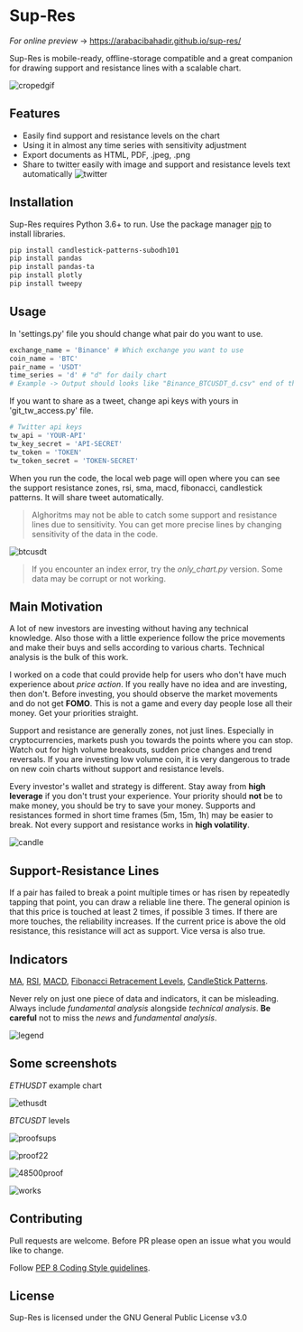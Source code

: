 # Sup-Res
_For online preview_ -> https://arabacibahadir.github.io/sup-res/

Sup-Res is  mobile-ready, offline-storage compatible and a great companion for drawing support and resistance lines with a scalable chart.

![cropedgif](https://user-images.githubusercontent.com/32988819/134764951-b52bb659-f0d6-455d-a995-05c716564a12.gif)

## Features

- Easily find support and resistance levels on the chart
- Using it in almost any time series with sensitivity adjustment 
- Export documents as HTML, PDF, .jpeg, .png
- Share to twitter easily with image and support and resistance levels text automatically
![twitter](https://user-images.githubusercontent.com/32988819/134763396-4f5ef8a9-ffa3-4a71-99ad-ec3ea8b9770e.png)

## Installation
Sup-Res requires Python 3.6+ to run.
Use the package manager [pip](https://pip.pypa.io/en/stable/) to install libraries.

```bash
pip install candlestick-patterns-subodh101
pip install pandas
pip install pandas-ta
pip install plotly
pip install tweepy 
```

## Usage
In 'settings.py' file you should change what pair do you want to use.
````python
exchange_name = 'Binance' # Which exchange you want to use
coin_name = 'BTC' 
pair_name = 'USDT'
time_series = 'd' # "d" for daily chart
# Example -> Output should looks like "Binance_BTCUSDT_d.csv" end of the code
````
If you want to share as a tweet, change api keys with yours in 'git_tw_access.py' file.

````python
# Twitter api keys
tw_api = 'YOUR-API'
tw_key_secret = 'API-SECRET'
tw_token = 'TOKEN'
tw_token_secret = 'TOKEN-SECRET'
````


When you run the code, the local web page will open where you can see the support resistance zones, rsi, sma, macd, fibonacci, candlestick patterns. It will share tweet automatically.


>Alghoritms may not be able to catch some support and resistance lines due to sensitivity. You can get more precise lines by changing sensitivity of the data in the code. 

![btcusdt](https://user-images.githubusercontent.com/32988819/134763427-a4578891-a430-40cd-9b4c-dbf45bff6cc3.png)



>If you encounter an index error, try the *only_chart.py* version. Some data may be corrupt or not working. 
## Main Motivation
A lot of new investors are investing without having any technical knowledge. Also those with a little experience follow the price movements and make their buys and sells according to various charts. Technical analysis is the bulk of this work. 

I worked on a code that could provide help for users who don't have much experience about _price action_. If you really have no idea and are investing, then don't. Before investing, you should observe the market movements and do not get **FOMO**. This is not a game and every day people lose all their money. Get your priorities straight.

Support and resistance are generally zones, not just lines. Especially in cryptocurrencies, markets push you towards the points where you can stop. Watch out for high volume breakouts, sudden price changes and trend reversals. If you are investing low volume coin, it is very dangerous to trade on new coin charts without support and resistance levels. 

Every investor's wallet and strategy is different. Stay away from **high leverage** if you don't trust your experience. Your priority should **not** be to make money, you should be try to save your money. 
Supports and resistances formed in short time frames (5m, 15m, 1h) may be easier to break. Not every support and resistance works in **high volatility**. 

![candle](https://user-images.githubusercontent.com/32988819/131737076-f52ac75e-1f4d-4d79-b14c-61a81ee8ecfe.png)


## Support-Resistance Lines
If a pair has failed to break a point multiple times or has risen by repeatedly tapping that point, you can draw a reliable line there. The general opinion is that this price is touched at least 2 times, if possible 3 times. If there are more touches, the reliability increases. 
If the current price is above the old resistance, this resistance will act as support. Vice versa is also true. 
## Indicators
[MA](https://www.investopedia.com/terms/m/movingaverage.asp), 
[RSI](https://www.investopedia.com/terms/r/rsi.asp), 
[MACD](https://www.investopedia.com/terms/m/macd.asp),
[Fibonacci Retracement Levels](https://www.investopedia.com/terms/f/fibonacciretracement.asp),
[CandleStick Patterns](https://www.elearnmarkets.com/blog/30-candlestick-charts-in-stock-market/).

Never rely on just one piece of data and indicators, it can be misleading. Always include _fundamental analysis_ alongside _technical analysis_. **Be careful** not to miss the _news_ and _fundamental analysis_. 

![legend](https://user-images.githubusercontent.com/32988819/134764245-18551144-ec9c-4489-9a0a-495e49de9a9d.png)


## Some screenshots
_ETHUSDT_ example chart

![ethusdt](https://user-images.githubusercontent.com/32988819/134763471-d5abe6ac-bb80-4dcb-94db-5d491802a8d7.png)

_BTCUSDT_ levels

![proofsups](https://user-images.githubusercontent.com/32988819/134022109-31c46da5-f1d3-4865-990e-91dd2fd75367.png)

![proof22](https://user-images.githubusercontent.com/32988819/134344483-7bb93cb7-ab29-4505-82bd-06f387e992c5.png)

![48500proof](https://user-images.githubusercontent.com/32988819/133648941-de7f0b2d-0780-4a11-8e6f-98d06b1f6ad1.png)

![works](https://user-images.githubusercontent.com/32988819/133649195-6645e31b-1736-4076-ba26-385063d4915e.png)

## Contributing
Pull requests are welcome. Before PR please open an issue what you would like to change.

Follow [PEP 8 Coding Style guidelines](https://www.python.org/dev/peps/pep-0008/).

## License
Sup-Res is licensed under the GNU General Public License v3.0

